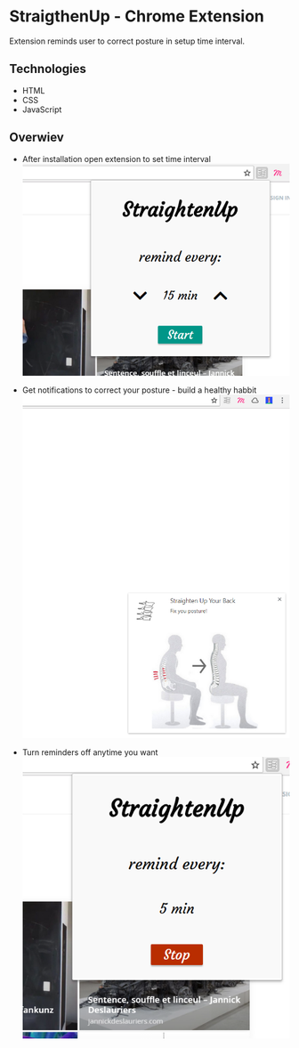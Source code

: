 # StraigthenUp - Chrome Extension

Extension reminds user to correct posture in setup time interval.

## Technologies
* HTML
* CSS
* JavaScript

## Overwiev
* After installation open extension to set time interval
  ![Initial setup of extension](./docs/initial_setup.PNG)

* Get notifications to correct your posture - build a healthy habbit
  ![Displayed notification](./docs/notification.PNG)

* Turn reminders off anytime you want
  ![Turn off notifications](./docs/turn_off.PNG)